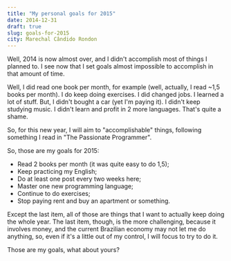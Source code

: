 ```yaml
---
title: "My personal goals for 2015"
date: 2014-12-31
draft: true
slug: goals-for-2015
city: Marechal Cândido Rondon
---
```


Well, 2014 is now almost over, and I didn't accomplish most of things I planned to. I see now that I set goals almost impossible to accomplish in that amount of time.

Well, I did read one book per month, for example (well, actually, I read ~1,5 books per month). I do keep doing exercises. I did changed jobs. I learned a lot of stuff. But, I didn't bought a car (yet I'm paying it). I didn't keep studying music. I didn't learn and profit in 2 more languages. That's quite a shame.

So, for this new year, I will aim to "accomplishable" things, following something I read in "The Passionate Programmer".

So, those are my goals for 2015:

- Read 2 books per month (it was quite easy to do 1,5);
- Keep practicing my English;
- Do at least one post every two weeks here;
- Master one new programming language;
- Continue to do exercises;
- Stop paying rent and buy an apartment or something.

Except the last item, all of those are things that I want to actually keep doing the whole year. The last item, though, is the more challenging, because it involves money, and the current Brazilian economy may not let me do anything, so, even if it's a little out of my control, I will focus to try to do it.

Those are my goals, what about yours?
